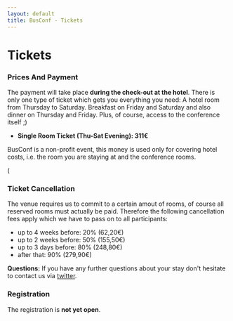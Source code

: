 ```yaml
---
layout: default
title: BusConf - Tickets
---
```


<div class="post">
	<h1 class="pageTitle">Tickets</h1>
  <h3>Prices And Payment</h3>
  <p class="intro">
  The payment will take place <b>during the check-out at the hotel</b>. There is only one type of ticket which gets you everything you need: A hotel room from Thursday to Saturday. Breakfast on Friday and Saturday and also dinner on Thursday and Friday. Plus, of course, access to the conference itself ;)
  <ul>
    <li class="intro"><b>Single Room Ticket (Thu-Sat Evening): 311€</b></li>
  </ul>
  </p>
  <p class="intro">
  BusConf is a non-profit event, this money is used only for covering hotel costs, i.e. the room you are staying at and the conference rooms.
  </p>(

  <h3>Ticket Cancellation</h3>

  <p class="intro">
    The venue requires us to commit to a certain amout of rooms, of course all reserved rooms must actually be paid. Therefore the following cancellation fees apply which we have to pass on to all participants:
  <ul>
    <li class="intro">up to 4 weeks before: 20% (62,20€)</li>
    <li class="intro">up to 2 weeks before: 50% (155,50€)</li>
    <li class="intro">up to 3 days before: 80% (248,80€)</li>
    <li class="intro">after that: 90% (279,90€)</li>
  </ul>
  </p>
  <p class="intro">
     <b>Questions:</b> If you have any further questions about your stay don't hesitate to contact us via <a href="https://twitter.com/_BusConf_">twitter</a>.
  </p>
  <h3>Registration</h3>
  <p class="intro">
  The registration is <b>not yet open</b>.
  </p>
<div>
      <tito-widget event="busconf/busconf-2019"></tito-widget>
</div>
</div>


